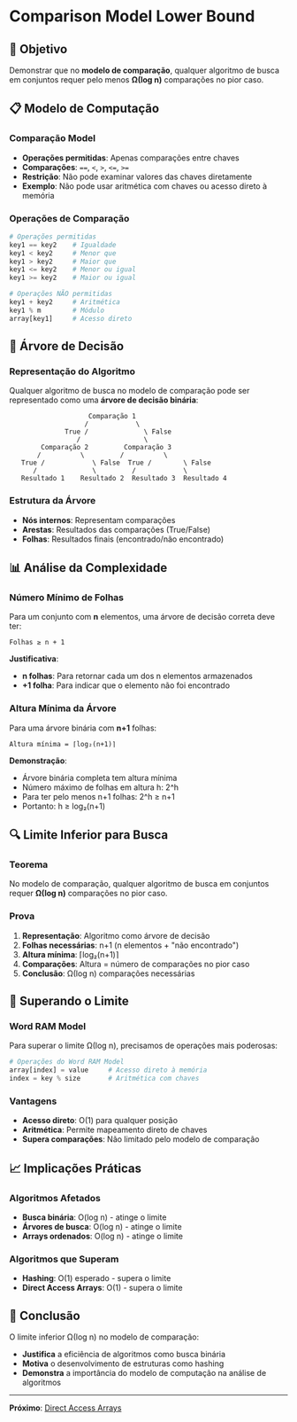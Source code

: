 # Comparison Model Lower Bound

## 🎯 Objetivo

Demonstrar que no **modelo de comparação**, qualquer algoritmo de busca em conjuntos requer pelo menos **Ω(log n)** comparações no pior caso.

## 📋 Modelo de Computação

### Comparação Model
- **Operações permitidas**: Apenas comparações entre chaves
- **Comparações**: `==`, `<`, `>`, `<=`, `>=`
- **Restrição**: Não pode examinar valores das chaves diretamente
- **Exemplo**: Não pode usar aritmética com chaves ou acesso direto à memória

### Operações de Comparação
```python
# Operações permitidas
key1 == key2    # Igualdade
key1 < key2     # Menor que
key1 > key2     # Maior que
key1 <= key2    # Menor ou igual
key1 >= key2    # Maior ou igual

# Operações NÃO permitidas
key1 + key2     # Aritmética
key1 % m        # Módulo
array[key1]     # Acesso direto
```

## 🌳 Árvore de Decisão

### Representação do Algoritmo
Qualquer algoritmo de busca no modelo de comparação pode ser representado como uma **árvore de decisão binária**:

```
                    Comparação 1
                   /            \
              True /              \ False
                 /                \
        Comparação 2         Comparação 3
       /          \         /          \
   True /            \ False  True /        \ False
      /              \         /            \
   Resultado 1    Resultado 2  Resultado 3  Resultado 4
```

### Estrutura da Árvore
- **Nós internos**: Representam comparações
- **Arestas**: Resultados das comparações (True/False)
- **Folhas**: Resultados finais (encontrado/não encontrado)

## 📊 Análise da Complexidade

### Número Mínimo de Folhas
Para um conjunto com **n** elementos, uma árvore de decisão correta deve ter:

```
Folhas ≥ n + 1
```

**Justificativa**:
- **n folhas**: Para retornar cada um dos n elementos armazenados
- **+1 folha**: Para indicar que o elemento não foi encontrado

### Altura Mínima da Árvore
Para uma árvore binária com **n+1** folhas:

```
Altura mínima = ⌈log₂(n+1)⌉
```

**Demonstração**:
- Árvore binária completa tem altura mínima
- Número máximo de folhas em altura h: 2^h
- Para ter pelo menos n+1 folhas: 2^h ≥ n+1
- Portanto: h ≥ log₂(n+1)

## 🔍 Limite Inferior para Busca

### Teorema
No modelo de comparação, qualquer algoritmo de busca em conjuntos requer **Ω(log n)** comparações no pior caso.

### Prova
1. **Representação**: Algoritmo como árvore de decisão
2. **Folhas necessárias**: n+1 (n elementos + "não encontrado")
3. **Altura mínima**: ⌈log₂(n+1)⌉
4. **Comparações**: Altura = número de comparações no pior caso
5. **Conclusão**: Ω(log n) comparações necessárias

## 🚀 Superando o Limite

### Word RAM Model
Para superar o limite Ω(log n), precisamos de operações mais poderosas:

```python
# Operações do Word RAM Model
array[index] = value     # Acesso direto à memória
index = key % size       # Aritmética com chaves
```

### Vantagens
- **Acesso direto**: O(1) para qualquer posição
- **Aritmética**: Permite mapeamento direto de chaves
- **Supera comparações**: Não limitado pelo modelo de comparação

## 📈 Implicações Práticas

### Algoritmos Afetados
- **Busca binária**: O(log n) - atinge o limite
- **Árvores de busca**: O(log n) - atinge o limite
- **Arrays ordenados**: O(log n) - atinge o limite

### Algoritmos que Superam
- **Hashing**: O(1) esperado - supera o limite
- **Direct Access Arrays**: O(1) - supera o limite

## 🎯 Conclusão

O limite inferior Ω(log n) no modelo de comparação:
- **Justifica** a eficiência de algoritmos como busca binária
- **Motiva** o desenvolvimento de estruturas como hashing
- **Demonstra** a importância do modelo de computação na análise de algoritmos

---

**Próximo**: [Direct Access Arrays](02.%20Direct%20Access%20Arrays.md) 